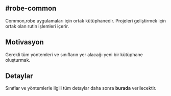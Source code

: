 #robe-common
---
Common,robe uygulamaları için ortak kütüphanedir. Projeleri geliştirmek için ortak olan rutin işlemleri içerir. 
## Motivasyon
Gerekli tüm yöntemleri ve sınıfların yer alacağı yeni bir kütüphane oluşturmak.

## Detaylar
Sınıflar ve yöntemlerle ilgili tüm detaylar daha sonra **burada** verilecektir.